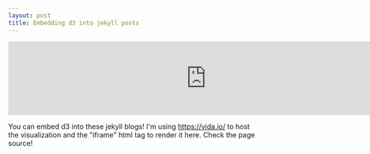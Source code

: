 ```yaml
---
layout: post
title: Embedding d3 into jekyll posts
---
```


<iframe src="http://embed.vida.io/documents/d82uSDX89uRFet64D" width="800" seamless frameBorder="0" scrolling="no"></iframe>


You can embed d3 into these jekyll blogs! I'm using https://vida.io/ to host the visualization and the "iframe" html tag to render it here. Check the page source!



